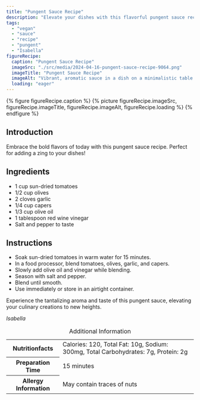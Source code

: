```yaml
---
title: "Pungent Sauce Recipe"
description: "Elevate your dishes with this flavorful pungent sauce recipe. Perfect for adding a zesty kick to pasta, pizza, or sandwiches!"
tags:
  - "vegan"
  - "sauce"
  - "recipe"
  - "pungent"
  - "Isabella"
figureRecipe: 
  caption: "Pungent Sauce Recipe"
  imageSrc: "./src/media/2024-04-16-pungent-sauce-recipe-9064.png"
  imageTitle: "Pungent Sauce Recipe"
  imageAlt: "Vibrant, aromatic sauce in a dish on a minimalistic table setting, exuding bold flavors and textures, a culinary masterpiece."
  loading: "eager"
---
```


{% figure figureRecipe.caption %}
{% picture figureRecipe.imageSrc, figureRecipe.imageTitle, figureRecipe.imageAlt, figureRecipe.loading %}
{% endfigure %}

## Introduction

Embrace the bold flavors of today with this pungent sauce recipe. Perfect for adding a zing to your dishes!

## Ingredients

- 1 cup sun-dried tomatoes
- 1/2 cup olives
- 2 cloves garlic
- 1/4 cup capers
- 1/3 cup olive oil
- 1 tablespoon red wine vinegar
- Salt and pepper to taste

## Instructions

- Soak sun-dried tomatoes in warm water for 15 minutes.
- In a food processor, blend tomatoes, olives, garlic, and capers.
- Slowly add olive oil and vinegar while blending.
- Season with salt and pepper.
- Blend until smooth.
- Use immediately or store in an airtight container.

Experience the tantalizing aroma and taste of this pungent sauce, elevating your culinary creations to new heights.

*Isabella*

<table><caption class='sr-only'>Additional Information</caption><tr><th>Nutritionfacts</th><td>Calories: 120, Total Fat: 10g, Sodium: 300mg, Total Carbohydrates: 7g, Protein: 2g&nbsp;</td></tr><tr><th>Preparation Time</th><td>15 minutes&nbsp;</td></tr><tr><th>Allergy Information</th><td>May contain traces of nuts&nbsp;</td></tr></table>

